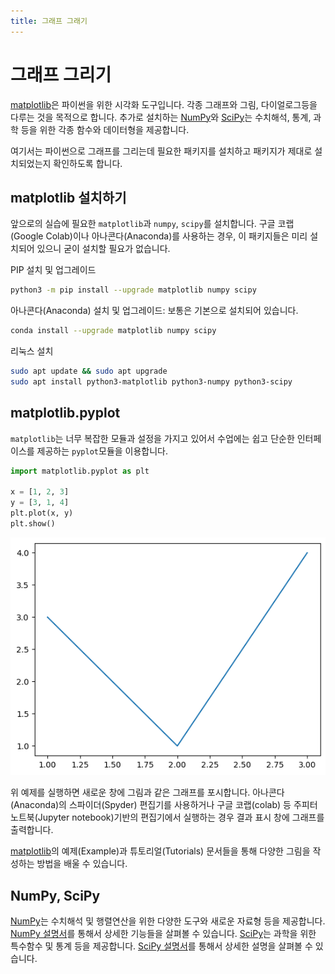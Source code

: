 ```yaml
---
title: 그래프 그래기
---
```


# 그래프 그리기

[matplotlib](https://matplotlib.org/)은 파이썬을 위한 시각화 도구입니다. 각종 그래프와 그림, 다이얼로그등을 다루는 것을 목적으로 합니다. 추가로 설치하는 [NumPy](https://numpy.org/)와 [SciPy](https://scipy.org/)는 수치해석, 통계, 과학 등을 위한 각종 함수와 데이터형을 제공합니다.

여기서는 파이썬으로 그래프를 그리는데 필요한 패키지를 설치하고 패키지가 제대로 설치되었는지 확인하도록 합니다.

## matplotlib 설치하기

앞으로의 실습에 필요한 `matplotlib`과 `numpy`, `scipy`를 설치합니다. 구글 코랩(Google Colab)이나 아나콘다(Anaconda)를 사용하는 경우, 이 패키지들은 미리 설치되어 있으니 굳이 설치할 필요가 없습니다.

PIP 설치 및 업그레이드

```bash
python3 -m pip install --upgrade matplotlib numpy scipy
```

아나콘다(Anaconda) 설치 및 업그레이드: 보통은 기본으로 설치되어 있습니다.

```bash
conda install --upgrade matplotlib numpy scipy
```

리눅스 설치

```bash
sudo apt update && sudo apt upgrade
sudo apt install python3-matplotlib python3-numpy python3-scipy
```

## matplotlib.pyplot

`matplotlib`는 너무 복잡한 모듈과 설정을 가지고 있어서 수업에는 쉽고 단순한 인터페이스를 제공하는 `pyplot`모듈을 이용합니다.

```python
import matplotlib.pyplot as plt

x = [1, 2, 3]
y = [3, 1, 4]
plt.plot(x, y)
plt.show()
```

![코드 결과](assets/index_1.png)

위 예제를 실행하면 새로운 창에 그림과 같은 그래프를 포시합니다. 아나콘다(Anaconda)의 스파이더(Spyder) 편집기를 사용하거나 구글 코랩(colab) 등 주피터 노트북(Jupyter notebook)기반의 편집기에서 실행하는 경우 결과 표시 창에 그래프를 출력합니다.

[matplotlib](https://matplotlib.org/)의 예제(Example)과 튜토리얼(Tutorials) 문서들을 통해 다양한 그림을 작성하는 방법을 배울 수 있습니다.

## NumPy, SciPy

[NumPy](https://numpy.org/)는 수치해석 및 행렬연산을 위한 다양한 도구와 새로운 자료형 등을 제공합니다. [NumPy 설명서](https://numpy.org/doc/stable/)를 통해서 상세한 기능들을 살펴볼 수 있습니다. [SciPy](https://scipy.org/)는 과학을 위한 특수함수 및 통계 등을 제공합니다. [SciPy 설명서](https://docs.scipy.org/doc/scipy/reference/)를 통해서 상세한 설명을 살펴볼 수 있습니다.
